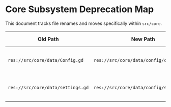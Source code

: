 # Core Subsystem Deprecation Map

This document tracks file renames and moves specifically within `src/core`.

| Old Path | New Path | Reason | Date | Migration Note |
|---|---|---|---|---|
| `res://src/core/data/Config.gd` | `res://src/core/data/config/config.gd` | Naming convention and grouping. | 2025-08-10 | Autoload path was updated in `project.godot`. |
| `res://src/core/data/settings.gd` | `res://src/core/data/config/settings.gd` | Grouped with other data configs. | 2025-08-10 | Autoload path was updated in `project.godot`. |